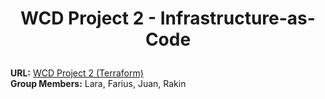 # <p align="center">WCD Project 2 - Infrastructure-as-Code </p>

**URL:** [WCD Project 2 (Terraform)](https://github.com/RakinKhan/WCD-Project-2)
<br/>
**Group Members:** Lara, Farius, Juan, Rakin

